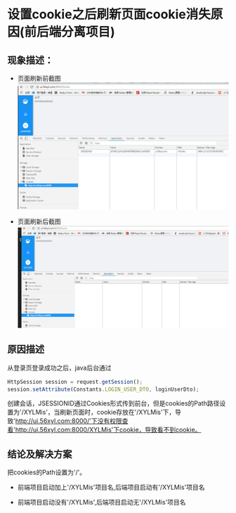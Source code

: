 
# 设置cookie之后刷新页面cookie消失原因(前后端分离项目)

## 现象描述：

* 页面刷新前截图
![页面刷新前](/images/cookie-refresh-before.png)

* 页面刷新后截图
![页面刷新后](/images/cookie-refresh-after.png)


## 原因描述

从登录页登录成功之后，java后台通过  

```javascript
HttpSession session = request.getSession();
session.setAttribute(Constants.LOGIN_USER_DTO, loginUserDto);  
```

创建会话，JSESSIONID通过Cookies形式传到前台，但是cookies的Path路径设置为'/XYLMis'，当刷新页面时，cookie存放在'/XYLMis'下，导致'http://ui.56xyl.com:8000/'下没有权限查看'http://ui.56xyl.com:8000/XYLMis'下cookie，导致看不到cookie。

## 结论及解决方案

把cookies的Path设置为'/'。

- 前端项目启动加上'/XYLMis'项目名,后端项目启动有'/XYLMis'项目名

- 前端项目启动没有'/XYLMis',后端项目启动无'/XYLMis'项目名